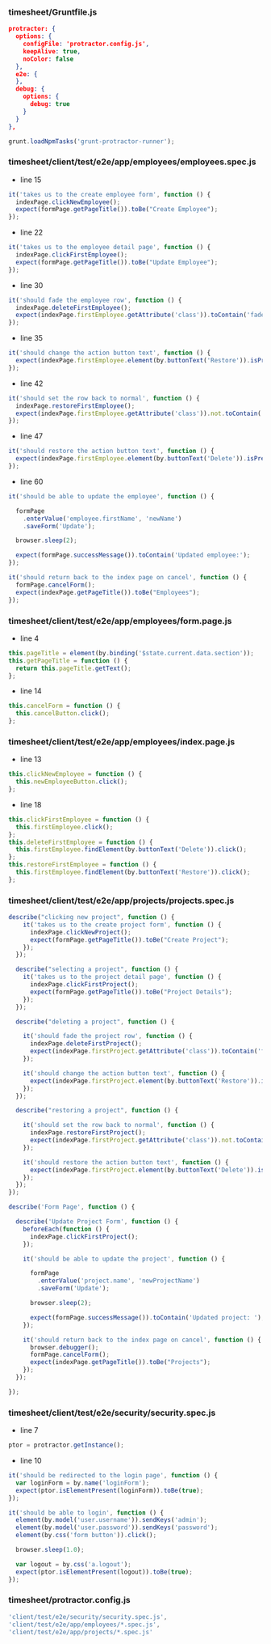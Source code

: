 ### timesheet/Gruntfile.js

```json
protractor: {
  options: {
    configFile: 'protractor.config.js',
    keepAlive: true,
    noColor: false
  },
  e2e: {
  },
  debug: {
    options: {
      debug: true
    }
  }
},
```

```JavaScript
grunt.loadNpmTasks('grunt-protractor-runner');
```

### timesheet/client/test/e2e/app/employees/employees.spec.js

* line 15

```JavaScript
it('takes us to the create employee form', function () {
  indexPage.clickNewEmployee();
  expect(formPage.getPageTitle()).toBe("Create Employee");
});
```

* line 22

```JavaScript
it('takes us to the employee detail page', function () {
  indexPage.clickFirstEmployee();
  expect(formPage.getPageTitle()).toBe("Update Employee");
});
```

* line 30

```JavaScript
it('should fade the employee row', function () {
  indexPage.deleteFirstEmployee();
  expect(indexPage.firstEmployee.getAttribute('class')).toContain('faded');
});
```

* line 35

```JavaScript
it('should change the action button text', function () {
  expect(indexPage.firstEmployee.element(by.buttonText('Restore')).isPresent()).toBe(true);
});
```

* line 42

```JavaScript
it('should set the row back to normal', function () {
  indexPage.restoreFirstEmployee();
  expect(indexPage.firstEmployee.getAttribute('class')).not.toContain('faded');
});
```

* line 47

```JavaScript
it('should restore the action button text', function () {
  expect(indexPage.firstEmployee.element(by.buttonText('Delete')).isPresent()).toBe(true);
});
```

* line 60

```JavaScript
it('should be able to update the employee', function () {

  formPage
    .enterValue('employee.firstName', 'newName')
    .saveForm('Update');

  browser.sleep(2);

  expect(formPage.successMessage()).toContain('Updated employee:');
});

it('should return back to the index page on cancel', function () {
  formPage.cancelForm();
  expect(indexPage.getPageTitle()).toBe("Employees");
});
```

### timesheet/client/test/e2e/app/employees/form.page.js

* line 4

```JavaScript
this.pageTitle = element(by.binding('$state.current.data.section'));
this.getPageTitle = function () {
  return this.pageTitle.getText();
};
```

* line 14

```JavaScript
this.cancelForm = function () {
  this.cancelButton.click();
};
```

### timesheet/client/test/e2e/app/employees/index.page.js

* line 13

```JavaScript
this.clickNewEmployee = function () {
  this.newEmployeeButton.click();
};
```

* line 18

```JavaScript
this.clickFirstEmployee = function () {
  this.firstEmployee.click();
};
this.deleteFirstEmployee = function () {
  this.firstEmployee.findElement(by.buttonText('Delete')).click();
};
this.restoreFirstEmployee = function () {
  this.firstEmployee.findElement(by.buttonText('Restore')).click();
};
```

### timesheet/client/test/e2e/app/projects/projects.spec.js

```JavaScript
describe("clicking new project", function () {
    it('takes us to the create project form', function () {
      indexPage.clickNewProject();
      expect(formPage.getPageTitle()).toBe("Create Project");
    });
  });

  describe("selecting a project", function () {
    it('takes us to the project detail page', function () {
      indexPage.clickFirstProject();
      expect(formPage.getPageTitle()).toBe("Project Details");
    });
  });

  describe("deleting a project", function () {

    it('should fade the project row', function () {
      indexPage.deleteFirstProject();
      expect(indexPage.firstProject.getAttribute('class')).toContain('faded');
    });

    it('should change the action button text', function () {
      expect(indexPage.firstProject.element(by.buttonText('Restore')).isPresent()).toBe(true);
    });
  });

  describe("restoring a project", function () {

    it('should set the row back to normal', function () {
      indexPage.restoreFirstProject();
      expect(indexPage.firstProject.getAttribute('class')).not.toContain('faded');
    });

    it('should restore the action button text', function () {
      expect(indexPage.firstProject.element(by.buttonText('Delete')).isPresent()).toBe(true);
    });
  });
});

describe('Form Page', function () {

  describe('Update Project Form', function () {
    beforeEach(function () {
      indexPage.clickFirstProject();
    });

    it('should be able to update the project', function () {

      formPage
        .enterValue('project.name', 'newProjectName')
        .saveForm('Update');

      browser.sleep(2);

      expect(formPage.successMessage()).toContain('Updated project: ');
    });

    it('should return back to the index page on cancel', function () {
      browser.debugger();
      formPage.cancelForm();
      expect(indexPage.getPageTitle()).toBe("Projects");
    });
  });

});
```

### timesheet/client/test/e2e/security/security.spec.js

* line 7

```JavaScript
ptor = protractor.getInstance();
```

* line 10

```JavaScript
it('should be redirected to the login page', function () {
  var loginForm = by.name('loginForm');
  expect(ptor.isElementPresent(loginForm)).toBe(true);
});

it('should be able to login', function () {
  element(by.model('user.username')).sendKeys('admin');
  element(by.model('user.password')).sendKeys('password');
  element(by.css('form button')).click();

  browser.sleep(1.0);

  var logout = by.css('a.logout');
  expect(ptor.isElementPresent(logout)).toBe(true);
});
```

### timesheet/protractor.config.js

```JavaScript
'client/test/e2e/security/security.spec.js',
'client/test/e2e/app/employees/*.spec.js',
'client/test/e2e/app/projects/*.spec.js'
```





